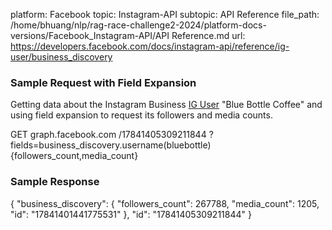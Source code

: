 platform: Facebook
topic: Instagram-API
subtopic: API Reference
file_path: /home/bhuang/nlp/rag-race-challenge2-2024/platform-docs-versions/Facebook_Instagram-API/API Reference.md
url: https://developers.facebook.com/docs/instagram-api/reference/ig-user/business_discovery

### Sample Request with Field Expansion

Getting data about the Instagram Business [IG User](https://developers.facebook.com/docs/instagram-api/reference/ig-user) "Blue Bottle Coffee" and using field expansion to request its followers and media counts.

GET graph.facebook.com
  /17841405309211844
    ?fields=business\_discovery.username(bluebottle){followers\_count,media\_count}

### Sample Response

{
  "business\_discovery": {
    "followers\_count": 267788,
    "media\_count": 1205,
    "id": "17841401441775531"
  },
  "id": "17841405309211844"
}